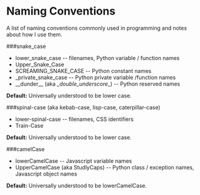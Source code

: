 Naming Conventions
==================

A list of naming conventions commonly used in programming and notes about how I use them.

###snake_case
* lower_snake_case -- filenames, Python variable / function names
* Upper_Snake_Case
* SCREAMING_SNAKE_CASE -- Python constant names
* _private_snake_case -- Python private variable /function names
* \_\_dunder\_\_ (aka _\__double_underscore__\_) -- Python reserved names

**Default:** Universally understood to be lower case.
 
###spinal-case
(aka kebab-case, lisp-case, caterpillar-case)
* lower-spinal-case -- filenames, CSS identifiers
* Train-Case

**Default:** Universally understood to be lower case.
 
###camelCase
* lowerCamelCase -- Javascript variable names
* UpperCamelCase (aka StudlyCaps) -- Python class / exception names, Javascript object names

**Default:** Universally understood to be lowerCamelCase.
